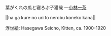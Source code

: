 葉がくれの瓜と寝ろぶ子猫哉
—[小林一茶](https://ja.wikipedia.org/wiki/小林一茶)

||ha ga kure no uri to nerobu koneko kana||

浮世絵: Hasegawa Seicho,  Kitten,  ca. 1900-1920
